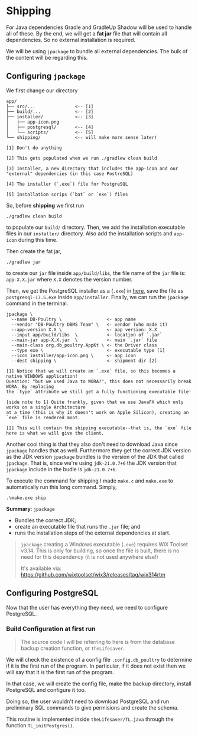 # Shipping

For Java dependencies Gradle and GradleUp Shadow will be used to handle all of these. By the end, we will get a **fat jar** file that will contain all dependencies. So no external installation is required.

We will be using `jpackage` to bundle all external dependencies. The bulk of the content will be regarding this.

## Configuring `jpackage`

We first change our directory
```
app/
├── src/...               <-- [1]
├── build/...             <-- [2]
├── installer/            <-- [3]
│   ├── app-icon.png
│   ├── postgresql/       <-- [4]
│   └── scripts/          <-- [5]
└── shipping/             <-- will make more sense later!

[1] Don't do anything

[2] This gets populated when we run ./gradlew clean build

[3] Installer, a new directory that includes the app-icon and our "external" dependencies (in this case PostreSQL)

[4] The installer (`.exe`) file for PostgreSQL

[5] Installation scrips (`bat` or `exe`) files
```

So, before **shipping** we first run

```
./gradlew clean build
```

to populate our `build/` directory. Then, we add the installation executable files in our `installer/` directory. Also add the installation scripts and `app-icon` during this time.

Then create the fat jar,

```
./gradlew jar
```

to create our `jar` file inside `app/build/libs`, the file name of the `jar` file is: `app-X.X.jar` where `X.X` denotes the version number.

Then, we get the PostgreSQL installer as a (`.exe`) in [here](https://www.enterprisedb.com/downloads/postgres-postgresql-downloads), save the file as `postgresql-17.5.exe` inside `app/installer`. Finally, we can run the `jpackage` command in the terminal.

```
jpackage \
  --name DB-Poultry \                 <- app name
  --vendor "DB-Poultry DBMS Team" \   <- vendor (who made it)
  --app-version X.X \                 <- app version: X.X
  --input app/build/libs  \           <- location of `.jar`
  --main-jar app-X.X.jar  \           <- main `.jar` file
  --main-class org.db_poultry.AppKt \ <- the Driver class
  --type exe \                        <- executable type [1]
  --icon installer/app-icon.png \     <- app icon
  --dest shipping \                   <- shipment dir [2]

[1] Notice that we will create an `.exe` file, so this becomes a native WINDOWS application!
Question: "but we used Java to WORA?", this does not necessarily break WORA. By replacing
the `type` attribute we still get a fully functioning executable file!

[side note to 1] Quite frankly, given that we use JavaFX which only works on a single Architecture
at a time (this is why it doesn't work on Apple Silicon), creating an `exe` file is rendered moot.

[2] This will contain the shipping executable--that is, the `exe` file here is what we will give the client.
```

Another cool thing is that they also don't need to download Java since `jpackage` handles that as well. Furthermore they get the correct JDK version as the JDK version `jpackage` bundles is the version of the JDK that called `jpackage`. That is, since we're using `jdk-21.0.7+6` the JDK version that `jpackage` include in the budle is `jdk-21.0.7+6`.

To execute the command for shipping I made `make.c` and `make.exe` to automatically run this long command. Simply,
```
.\make.exe ship
```

**Summary**: `jpackage`

- Bundles the correct JDK;
- create an executable file that runs the `.jar` file; and
- runs the installation steps of the external dependencies at start.

> `jpackage` creating a Windows executable (`.exe`) requires WiX Toolset v3.14. This is only for building, so once the file is built, there is no need for this dependency (it is not used anywhere else!)
> 
> It's available via: https://github.com/wixtoolset/wix3/releases/tag/wix314rtm

## Configuring PostgreSQL

Now that the user has everything they need, we need to configure PostgreSQL.

### Build Configuration at first run

> The source code I will be referring to here is from the database backup creation function, or `theLifesaver`. 

We will check the existence of a config file `.config.db_poultry` to determine if it is the first run of the program. In particular, if it does not exist then we will say that it is the first run of the program.

In that case, we will create the config file, make the backup directory, install PostgreSQL and configure it too.

Doing so, the user wouldn't need to download PostgreSQL and run preliminary SQL commands to give permisions and create the schema.

This routine is implemented inside `theLifesaver/TL.java` through the function `TL_initPostgres()`.
